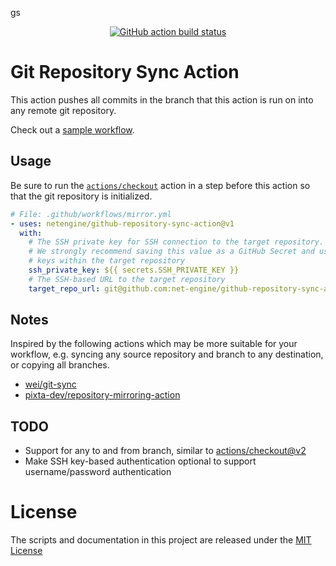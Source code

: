 gs<p align="center">
  <a href="https://github.com/net-engine/github-repository-sync-action"><img alt="GitHub action build status" src="https://github.com/net-engine/github-repository-sync-action/workflows/test/badge.svg"></a>
</p>

# Git Repository Sync Action

This action pushes all commits in the branch that this action is run on into any remote git repository.

Check out a [sample workflow](https://github.com/net-engine/github-repository-sync-action/blob/master/.github/workflows/test.yml).

## Usage

Be sure to run the [`actions/checkout`](https://github.com/actions/checkout) action in a step before
this action so that the git repository is initialized.

```yaml
# File: .github/workflows/mirror.yml
- uses: netengine/github-repository-sync-action@v1
  with:
    # The SSH private key for SSH connection to the target repository.
    # We strongly recommend saving this value as a GitHub Secret and using deploy
    # keys within the target repository
    ssh_private_key: ${{ secrets.SSH_PRIVATE_KEY }}
    # The SSH-based URL to the target repository
    target_repo_url: git@github.com:net-engine/github-repository-sync-action-test.git
```

## Notes

Inspired by the following actions which may be more suitable for your workflow, e.g. syncing any
source repository and branch to any destination, or copying all branches.

* [wei/git-sync](https://github.com/wei/git-sync)
* [pixta-dev/repository-mirroring-action](https://github.com/pixta-dev/repository-mirroring-action)

## TODO

* Support for any to and from branch, similar to [actions/checkout@v2](https://github.com/actions/checkout)
* Make SSH key-based authentication optional to support username/password authentication

# License

The scripts and documentation in this project are released under the [MIT License](LICENSE.md)
